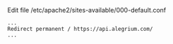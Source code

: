 Edit file /etc/apache2/sites-available/000-default.conf
```
...
Redirect permanent / https://api.alegrium.com/
...
```
